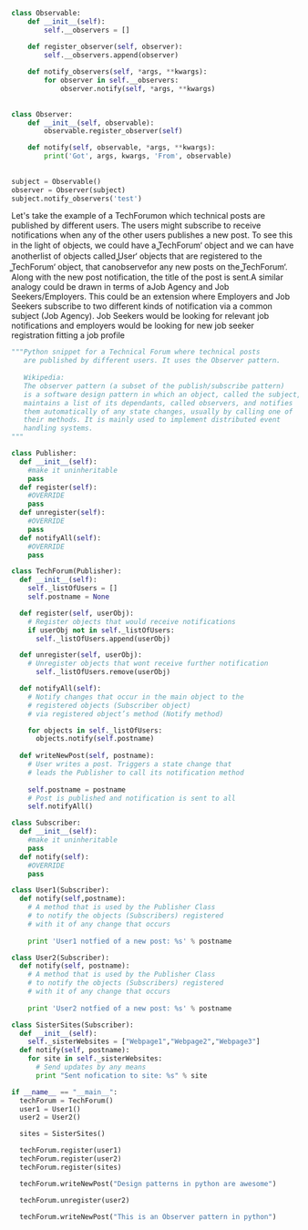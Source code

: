 ```python
class Observable:
    def __init__(self):
        self.__observers = []

    def register_observer(self, observer):
        self.__observers.append(observer)
    
    def notify_observers(self, *args, **kwargs):
        for observer in self.__observers:
            observer.notify(self, *args, **kwargs)
 
 
class Observer:
    def __init__(self, observable):
        observable.register_observer(self)

    def notify(self, observable, *args, **kwargs):
        print('Got', args, kwargs, 'From', observable)
 
 
subject = Observable()
observer = Observer(subject)
subject.notify_observers('test')
```

Let's take the example of a TechForumon which technical posts are published by different users. The users might subscribe to receive notifications when any of the other users publishes a new post. To see this in the light of objects, we could have a  ̳TechForum‘ object and we can have anotherlist of objects called  ̳User‘ objects that are registered to the  ̳TechForum‘ object, that canobservefor any new posts on the  ̳TechForum‘. Along with the new post notification, the title of the post is sent.A similar analogy could be drawn in terms of aJob Agency and Job Seekers/Employers. This could be an extension where Employers and Job Seekers subscribe to two different kinds of notification via a common subject (Job Agency). Job Seekers would be looking for relevant job notifications and employers would be looking for new job seeker registration fitting a job profile


```python
"""Python snippet for a Technical Forum where technical posts 
   are published by different users. It uses the Observer pattern. 
   
   Wikipedia:
   The observer pattern (a subset of the publish/subscribe pattern) 
   is a software design pattern in which an object, called the subject, 
   maintains a list of its dependants, called observers, and notifies 
   them automatically of any state changes, usually by calling one of 
   their methods. It is mainly used to implement distributed event 
   handling systems.
"""

class Publisher:
  def __init__(self):
    #make it uninheritable
    pass
  def register(self):
    #OVERRIDE
    pass
  def unregister(self):
    #OVERRIDE
    pass
  def notifyAll(self):
    #OVERRIDE
    pass

class TechForum(Publisher):
  def __init__(self):
    self._listOfUsers = []
    self.postname = None

  def register(self, userObj):
    # Register objects that would receive notifications
    if userObj not in self._listOfUsers:
      self._listOfUsers.append(userObj)

  def unregister(self, userObj):
    # Unregister objects that wont receive further notification
      self._listOfUsers.remove(userObj)

  def notifyAll(self):
    # Notify changes that occur in the main object to the 
    # registered objects (Subscriber object) 
    # via registered object’s method (Notify method)

    for objects in self._listOfUsers:
      objects.notify(self.postname)
 
  def writeNewPost(self, postname):
    # User writes a post. Triggers a state change that 
    # leads the Publisher to call its notification method
   
    self.postname = postname
    # Post is published and notification is sent to all
    self.notifyAll()

class Subscriber:
  def __init__(self):
    #make it uninheritable
    pass
  def notify(self):
    #OVERRIDE
    pass

class User1(Subscriber):
  def notify(self,postname):
    # A method that is used by the Publisher Class
    # to notify the objects (Subscribers) registered 
    # with it of any change that occurs
    
    print 'User1 notfied of a new post: %s' % postname

class User2(Subscriber):
  def notify(self, postname):
    # A method that is used by the Publisher Class
    # to notify the objects (Subscribers) registered 
    # with it of any change that occurs
    
    print 'User2 notfied of a new post: %s' % postname

class SisterSites(Subscriber):
  def __init__(self):
    self._sisterWebsites = ["Webpage1","Webpage2","Webpage3"]
  def notify(self, postname):
    for site in self._sisterWebsites:
      # Send updates by any means
      print "Sent nofication to site: %s" % site

if __name__ == "__main__":
  techForum = TechForum()
  user1 = User1()
  user2 = User2()

  sites = SisterSites()

  techForum.register(user1)
  techForum.register(user2)
  techForum.register(sites)

  techForum.writeNewPost("Design patterns in python are awesome")

  techForum.unregister(user2)

  techForum.writeNewPost("This is an Observer pattern in python")
  ```
  
